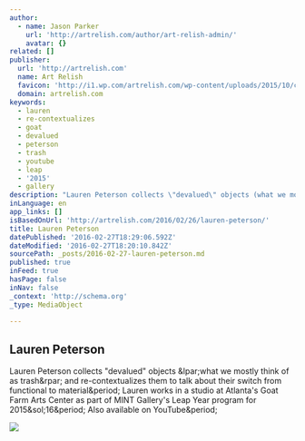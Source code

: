 ```yaml
---
author:
  - name: Jason Parker
    url: 'http://artrelish.com/author/art-relish-admin/'
    avatar: {}
related: []
publisher:
  url: 'http://artrelish.com'
  name: Art Relish
  favicon: 'http://i1.wp.com/artrelish.com/wp-content/uploads/2015/10/cropped-ArtRelishLogo600sq.jpg?fit=192%2C192'
  domain: artrelish.com
keywords:
  - lauren
  - re-contextualizes
  - goat
  - devalued
  - peterson
  - trash
  - youtube
  - leap
  - '2015'
  - gallery
description: "Lauren Peterson collects \"devalued\" objects (what we mostly think of as trash) and re-contextualizes them to talk about their switch from functional to material. Lauren works in a studio at Atlanta's Goat Farm Arts Center as part of MINT Gallery's Leap Year program for 2015/16. Also available on YouTube."
inLanguage: en
app_links: []
isBasedOnUrl: 'http://artrelish.com/2016/02/26/lauren-peterson/'
title: Lauren Peterson
datePublished: '2016-02-27T18:29:06.592Z'
dateModified: '2016-02-27T18:20:10.842Z'
sourcePath: _posts/2016-02-27-lauren-peterson.md
published: true
inFeed: true
hasPage: false
inNav: false
_context: 'http://schema.org'
_type: MediaObject

---
```

<article style=""><h1>Lauren Peterson</h1><p>Lauren Peterson collects "devalued" objects &amp;lpar;what we mostly think of as trash&amp;rpar; and re-contextualizes them to talk about their switch from functional to material&amp;period; Lauren works in a studio at Atlanta's Goat Farm Arts Center as part of MINT Gallery's Leap Year program for 2015&amp;sol;16&amp;period; Also available on YouTube&amp;period;</p><img src="http://i1.wp.com/artrelish.com/wp-content/uploads/2016/02/laurenPetersoninStudio_02082016_1920x1080.jpg?resize=1920%2C768" /></article>
